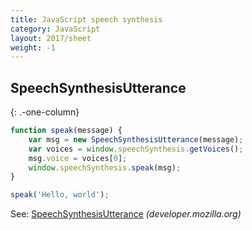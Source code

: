 ```yaml
---
title: JavaScript speech synthesis
category: JavaScript
layout: 2017/sheet
weight: -1
---
```


## SpeechSynthesisUtterance

{: .-one-column}

```js
function speak(message) {
    var msg = new SpeechSynthesisUtterance(message);
    var voices = window.speechSynthesis.getVoices();
    msg.voice = voices[0];
    window.speechSynthesis.speak(msg);
}
```

```js
speak('Hello, world');
```

See: [SpeechSynthesisUtterance](https://developer.mozilla.org/en-US/docs/Web/API/SpeechSynthesisUtterance) _(developer.mozilla.org)_
